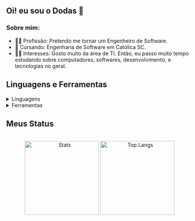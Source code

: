 ## Oi! eu sou o Dodas 👋
### Sobre mim:
- 👨‍🎓 Profissão: Pretendo me tornar um Engenheiro de Software.
- 📝 Cursando: Engenharia de Software em Católica SC.
- 💁‍♂️ Interesses: Gosto muito da área de TI. Então, eu passo muito tempo estudando sobre computadores, softwares, desenvolvimento, e tecnologias no geral.

## Linguagens e Ferramentas

<details>
  <summary>Linguagens</summary>
  <br>
  <img alt="CSharp Badge" src="https://img.shields.io/badge/C%23-239120?style=for-the-badge&logo=c-sharp&logoColor=white"/>
  <img alt="Java Badge" src="https://img.shields.io/badge/Java-ED8B00?style=for-the-badge&logo=openjdk&logoColor=white"/>
  <img alt="Python Badge" src="https://img.shields.io/badge/Python-3776AB?style=for-the-badge&logo=python&logoColor=white"/>
</details>
<details>
  <summary>Ferramentas</summary>
  <br>
  <img alt="Godot Badge" src="https://img.shields.io/badge/Godot_Engine-478cbf?style=for-the-badge&logo=godotengine&logoColor=%23ffffff">
  <img alt="IntelliJ Badge" src="https://img.shields.io/badge/IntelliJ_IDEA-000000.svg?style=for-the-badge&logo=intellij-idea&logoColor=white"/>
  <img alt="Visual Studio Code Badge" src="https://img.shields.io/badge/Visual_Studio_Code-0078D4?style=for-the-badge&logo=visual%20studio%20code&logoColor=white"/>
</details>

<h2 align="left">Meus Status</h2>
<div align="center"><br/>
<img style="height: 200px;" align="center" alt="Stats" src="https://github-readme-stats.vercel.app/api?username=PedRo-HenRique-14&show_icons=true&theme=dark"/>
<img style="height: 200px" align="center" alt="Top Langs" src="https://github-readme-stats.vercel.app/api/top-langs/?username=PedRo-HenRique-14&hide_progress=false&layout=compact&theme=dark"/>
</div>
